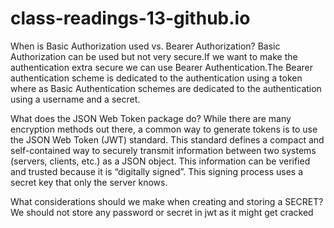 # class-readings-13-github.io

When is Basic Authorization used vs. Bearer Authorization?
Basic Authorization can be used but not very secure.If we want to make the authentication extra secure we can 
use Bearer Authentication.The Bearer authentication scheme is dedicated to the authentication using a token where
as  Basic Authentication schemes are dedicated to the authentication using a username and a secret.

What does the JSON Web Token package do?
While there are many encryption methods out there, a common way to generate tokens is to use the JSON Web Token (JWT) standard. 
This standard defines a compact and self-contained way to securely transmit information between two systems (servers, clients, etc.)
as a JSON object. This information can be verified and trusted because it is “digitally signed”. 
This signing process uses a secret key that only the server knows.

What considerations should we make when creating and storing a SECRET?
We should not store any password or secret in jwt as it might get cracked

